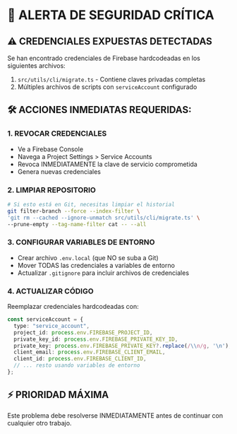 # 🚨 ALERTA DE SEGURIDAD CRÍTICA

## ⚠️ CREDENCIALES EXPUESTAS DETECTADAS

Se han encontrado credenciales de Firebase hardcodeadas en los siguientes archivos:

1. `src/utils/cli/migrate.ts` - Contiene claves privadas completas
2. Múltiples archivos de scripts con `serviceAccount` configurado

## 🛠️ ACCIONES INMEDIATAS REQUERIDAS:

### 1. **REVOCAR CREDENCIALES**
- Ve a Firebase Console
- Navega a Project Settings > Service Accounts
- Revoca INMEDIATAMENTE la clave de servicio comprometida
- Genera nuevas credenciales

### 2. **LIMPIAR REPOSITORIO**
```bash
# Si esto está en Git, necesitas limpiar el historial
git filter-branch --force --index-filter \
'git rm --cached --ignore-unmatch src/utils/cli/migrate.ts' \
--prune-empty --tag-name-filter cat -- --all
```

### 3. **CONFIGURAR VARIABLES DE ENTORNO**
- Crear archivo `.env.local` (que NO se suba a Git)
- Mover TODAS las credenciales a variables de entorno
- Actualizar `.gitignore` para incluir archivos de credenciales

### 4. **ACTUALIZAR CÓDIGO**
Reemplazar credenciales hardcodeadas con:
```typescript
const serviceAccount = {
  type: "service_account",
  project_id: process.env.FIREBASE_PROJECT_ID,
  private_key_id: process.env.FIREBASE_PRIVATE_KEY_ID,
  private_key: process.env.FIREBASE_PRIVATE_KEY?.replace(/\\n/g, '\n'),
  client_email: process.env.FIREBASE_CLIENT_EMAIL,
  client_id: process.env.FIREBASE_CLIENT_ID,
  // ... resto usando variables de entorno
};
```

## ⚡ PRIORIDAD MÁXIMA
Este problema debe resolverse INMEDIATAMENTE antes de continuar con cualquier otro trabajo.
